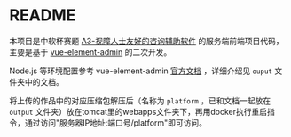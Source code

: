 # README

本项目是中软杯赛题 [A3-视障人士友好的咨询辅助软件](http://www.cnsoftbei.com/plus/view.php?aid=708) 的服务端前端项目代码，主要是基于 [vue-element-admin](https://github.com/PanJiaChen/vue-element-admin) 的二次开发。

Node.js 等环境配置参考 vue-element-admin [官方文档](https://panjiachen.github.io/vue-element-admin-site/zh/guide/) ，详细介绍见 `ouput` 文件夹中的文档。

将上传的作品中的对应压缩包解压后（名称为 `platform` ，已和文档一起放在 `output` 文件夹）放在tomcat里的webapps文件夹下，再用docker执行重启指令，通过访问"服务器IP地址:端口号/platform"即可访问。